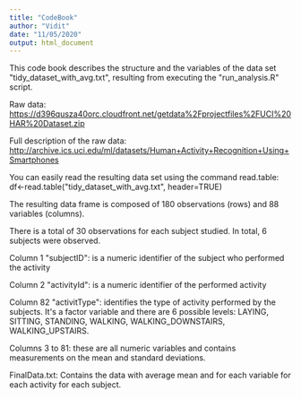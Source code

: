 ```yaml
---
title: "CodeBook"
author: "Vidit"
date: "11/05/2020"
output: html_document
---
```

This code book describes the structure and the variables of the data set "tidy_dataset_with_avg.txt", resulting from executing the "run_analysis.R" script.

Raw data: https://d396qusza40orc.cloudfront.net/getdata%2Fprojectfiles%2FUCI%20HAR%20Dataset.zip

Full description of the raw data: http://archive.ics.uci.edu/ml/datasets/Human+Activity+Recognition+Using+Smartphones

You can easily read the resulting data set using the command read.table: df<-read.table("tidy_dataset_with_avg.txt", header=TRUE)

The resulting data frame is composed of 180 observations (rows) and 88 variables (columns).

There is a total of 30 observations for each subject studied. In total, 6 subjects were observed.

Column 1 "subjectID": is a numeric identifier of the subject who performed the activity

Column 2 "activityId": is a numeric identifier of the performed activity

Column 82 "activitType": identifies the type of activity performed by the subjects. It's a factor variable and there are 6 possible levels: LAYING, SITTING, STANDING, WALKING, WALKING_DOWNSTAIRS, WALKING_UPSTAIRS.

Columns 3 to 81: these are all numeric variables and contains measurements on the mean and standard deviations.

FinalData.txt: Contains the data with average mean and for each variable for each activity for each subject.